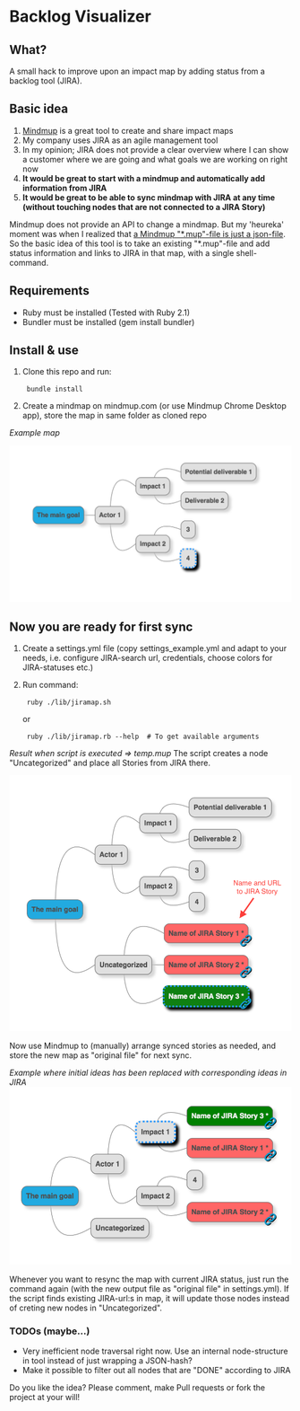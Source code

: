 Backlog Visualizer
==================

What?
-----

A small hack to improve upon an impact map by adding status from a backlog tool (JIRA).

Basic idea
----------

1. [Mindmup](https://www.mindmup.com) is a great tool to create and share impact maps
2. My company uses JIRA as an agile management tool
3. In my opinion; JIRA does not provide a clear overview where I can show a customer where we are going and what goals we are working on right now
4. __It would be great to start with a mindmup and automatically add information from JIRA__
5.  __It would be great to be able to sync mindmap with JIRA at any time (without touching nodes that are not connected to a JIRA Story)__ 

Mindmup does not provide an API to change a mindmap. But my 'heureka' moment was when I realized that [a Mindmup "*.mup"-file is just a json-file](https://github.com/mindmup/mapjs/wiki/Data-Format). 
So the basic idea of this tool is to take an existing "*.mup"-file and add status information and links to JIRA in that map, with a single shell-command.

## Requirements
* Ruby must be installed (Tested with Ruby 2.1)
* Bundler must be installed (gem install bundler)

## Install & use
1. Clone this repo and run:

		bundle install

3. Create a mindmap on mindmup.com (or use Mindmup Chrome Desktop app), store the map in same folder as cloned repo

_Example map_

![](docs/images/original.png)

## Now you are ready for first sync

1. Create a settings.yml file (copy settings_example.yml and adapt to your needs, i.e. configure JIRA-search url, credentials, choose colors for JIRA-statuses etc.)
2. Run command:

		ruby ./lib/jiramap.sh

	or

		ruby ./lib/jiramap.rb --help  # To get available arguments
 
_Result when script is executed => temp.mup_
The script creates a node "Uncategorized" and place all Stories from JIRA there.

![](docs/images/first_sync.png)

Now use Mindmup to (manually) arrange synced stories as needed, and store the new map as "original file" for next sync.

_Example where initial ideas has been replaced with corresponding ideas in JIRA_
![](docs/images/synced_map.png)

Whenever you want to resync the map with current JIRA status, just run the command again (with the new output file as "original file" in settings.yml). 
If the script finds existing JIRA-url:s in map, it will update those nodes instead of creting new nodes in "Uncategorized".

### TODOs (maybe...)
* Very inefficient node traversal right now. Use an internal node-structure in tool instead of just wrapping a JSON-hash?
* Make it possible to filter out all nodes that are "DONE" according to JIRA

Do you like the idea? Please comment, make Pull requests or fork the project at your will!







